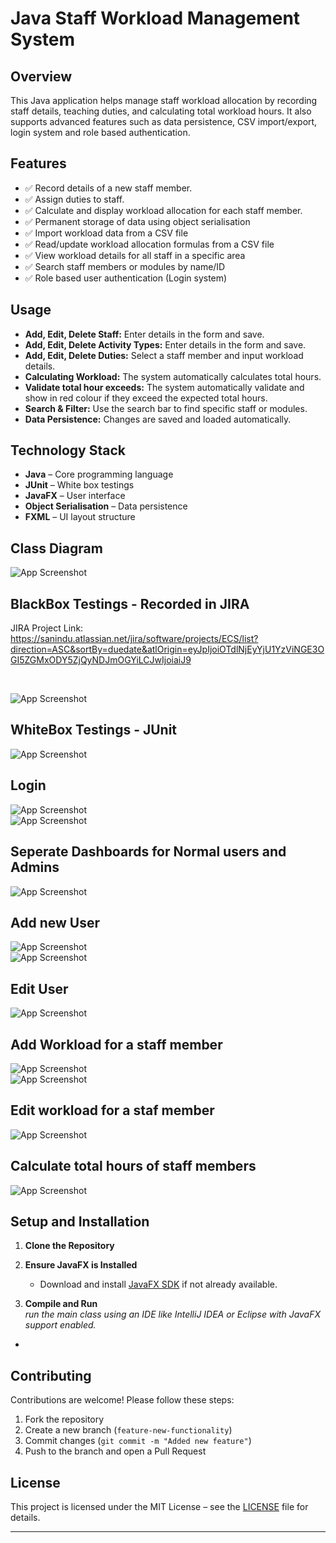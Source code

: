 # Java Staff Workload Management System

## Overview  
This Java application helps manage staff workload allocation by recording staff details, teaching duties, and calculating total workload hours. It also supports advanced features such as data persistence, CSV import/export, login system and role based authentication.  

## Features  

- ✅ Record details of a new staff member.
- ✅ Assign duties to staff.  
- ✅ Calculate and display workload allocation for each staff member.  
- ✅ Permanent storage of data using object serialisation  
- ✅ Import workload data from a CSV file  
- ✅ Read/update workload allocation formulas from a CSV file  
- ✅ View workload details for all staff in a specific area  
- ✅ Search staff members or modules by name/ID  
- ✅ Role based user authentication (Login system) 

## Usage  
- **Add, Edit, Delete Staff:** Enter details in the form and save.
- **Add, Edit, Delete Activity Types:** Enter details in the form and save.    
- **Add, Edit, Delete Duties:** Select a staff member and input workload details.  
- **Calculating Workload:** The system automatically calculates total hours.
- **Validate total hour exceeds:** The system automatically validate and show in red colour if they exceed the expected total hours.
- **Search & Filter:** Use the search bar to find specific staff or modules.  
- **Data Persistence:** Changes are saved and loaded automatically.  

## Technology Stack  
- **Java** – Core programming language
- **JUnit** – White box testings
- **JavaFX** – User interface    
- **Object Serialisation** – Data persistence    
- **FXML** – UI layout structure 

## Class Diagram 
![App Screenshot](images/class.png)

## BlackBox Testings - Recorded in JIRA
JIRA Project Link: 
https://sanindu.atlassian.net/jira/software/projects/ECS/list?direction=ASC&sortBy=duedate&atlOrigin=eyJpIjoiOTdlNjEyYjU1YzViNGE3OGI5ZGMxODY5ZjQyNDJmOGYiLCJwIjoiaiJ9

<br>

![App Screenshot](images/blackbox.png)

## WhiteBox Testings - JUnit
![App Screenshot](images/whitebox.png)

## Login
![App Screenshot](images/1.png)
<br>
![App Screenshot](images/2.png)

## Seperate Dashboards for Normal users and Admins
![App Screenshot](images/3.png)

## Add new User
![App Screenshot](images/4.png)
<br>
![App Screenshot](images/5.png)

## Edit User
![App Screenshot](images/6.png)

## Add Workload for a staff member

![App Screenshot](images/9.png)
<br>
![App Screenshot](images/10.png)

## Edit workload for a staf member
![App Screenshot](images/11.png)
## Calculate total hours of staff members
![App Screenshot](images/12.png)


## Setup and Installation  

1. **Clone the Repository**  

2. **Ensure JavaFX is Installed**  
   - Download and install [JavaFX SDK](https://gluonhq.com/products/javafx/) if not already available.  

3. **Compile and Run**  
    *run the main class using an IDE like IntelliJ IDEA or Eclipse with JavaFX support enabled.*


-
## Contributing  
Contributions are welcome! Please follow these steps:  
1. Fork the repository  
2. Create a new branch (`feature-new-functionality`)  
3. Commit changes (`git commit -m "Added new feature"`)  
4. Push to the branch and open a Pull Request  

## License  
This project is licensed under the MIT License – see the [LICENSE](LICENSE) file for details.  

---

